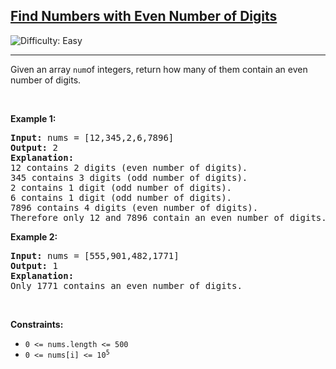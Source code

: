<h2><a href="https://leetcode.com/problems/number-of-steps-to-reduce-a-number-to-zero">Find Numbers with Even Number of Digits</a></h2> <img src='https://img.shields.io/badge/Difficulty-Easy-brightgreen' alt='Difficulty: Easy' /><hr><p>Given an array <code>num</code>of integers, return how many of them contain an even number of digits.

</p>

<p>&nbsp;</p>
<p><strong class="example">Example 1:</strong></p>

<pre>
<strong>Input:</strong> nums = [12,345,2,6,7896]
<strong>Output:</strong> 2
<strong>Explanation:</strong>&nbsp;
12 contains 2 digits (even number of digits). &nbsp;
345 contains 3 digits (odd number of digits). &nbsp;
2 contains 1 digit (odd number of digits). &nbsp;
6 contains 1 digit (odd number of digits). &nbsp;
7896 contains 4 digits (even number of digits). &nbsp;
Therefore only 12 and 7896 contain an even number of digits.
</pre>

<p><strong class="example">Example 2:</strong></p>

<pre>
<strong>Input:</strong> nums = [555,901,482,1771]
<strong>Output:</strong> 1
<strong>Explanation:</strong>&nbsp;
Only 1771 contains an even number of digits.
</pre>

<p>&nbsp;</p>
<p><strong>Constraints:</strong></p>

<ul>
	<li><code>0 &lt;= nums.length &lt;= 500</code></li>
  <li><code>0 &lt;= nums[i] &lt;= 10<sup>5</sup></code></li>
</ul>
